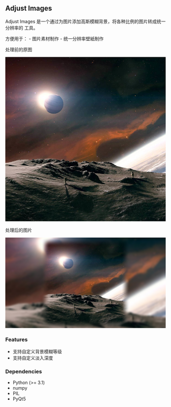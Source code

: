 ## Adjust Images
Adjust Images 是一个通过为图片添加高斯模糊背景，将各种比例的图片转成统一分辨率的
工具。

方便用于：
    - 图片素材制作
    - 统一分辨率壁紙制作

处理前的原图

![处理前的原图](./src/original.jpg)

处理后的图片

![处理后的图片](./src/new.jpg)

### Features
- 支持自定义背景模糊等级
- 支持自定义淡入深度

### Dependencies
- Python (>= 3.1)
- numpy
- PIL
- PyQt5
